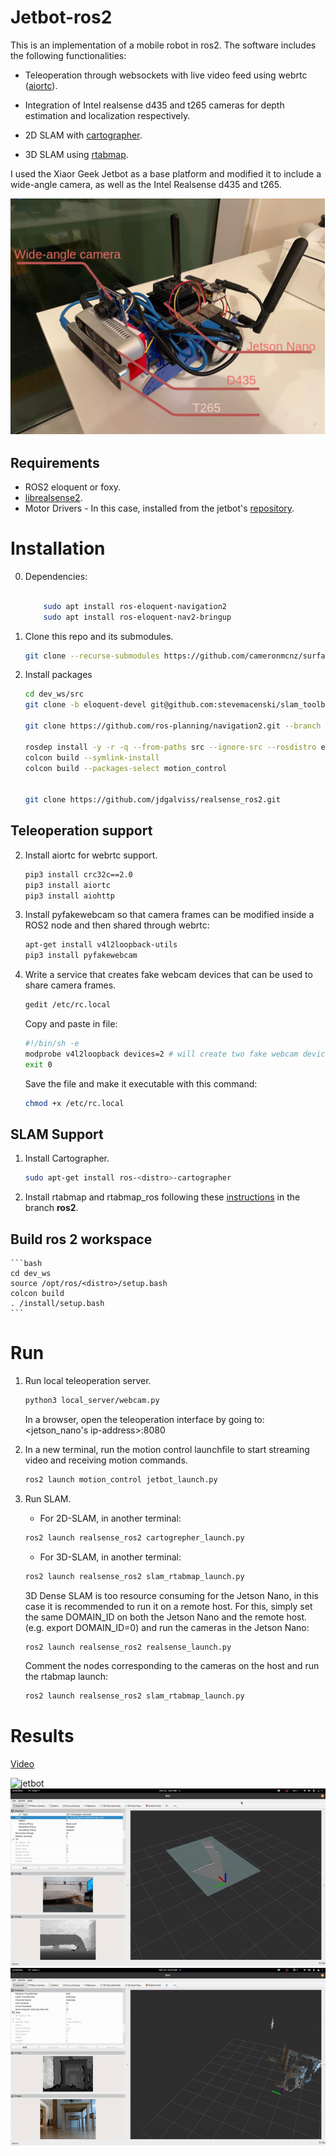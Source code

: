 # Jetbot-ros2
[image1]: imgs/jetbot.png "jetbot"
[image2]: imgs/cartographer.gif "2D"
[image3]: imgs/rtabmap.gif "rtabmap"
[image4]: imgs/jetbot.gif "jetbot_gif"


This is an implementation of a mobile robot in ros2. The software includes the following functionalities:

* Teleoperation through websockets with live video feed using webrtc ([aiortc](https://github.com/aiortc/aiortc)).

* Integration of Intel realsense d435 and t265 cameras for depth estimation and localization respectively.

* 2D SLAM with [cartographer](https://github.com/ros2-gbp/cartographer-release).

* 3D SLAM using [rtabmap](https://github.com/introlab/rtabmap).

I used the Xiaor Geek Jetbot as a base platform and modified it to include a wide-angle camera, as well as the Intel Realsense d435 and t265.

![rs-viewer][image1]

## Requirements
* ROS2 eloquent or foxy.
* [librealsense2](https://github.com/IntelRealSense/librealsense/blob/master/doc/distribution_linux.md).
* Motor Drivers - In this case, installed from the jetbot's [repository](https://github.com/NVIDIA-AI-IOT/jetbot/).

# Installation
0. Dependencies:
    ```bash

        sudo apt install ros-eloquent-navigation2
        sudo apt install ros-eloquent-nav2-bringup

    ```
1. Clone this repo and its submodules.
    ```bash
    git clone --recurse-submodules https://github.com/cameronmcnz/surface.git 
    ```
2. Install packages
    ```bash
    cd dev_ws/src
    git clone -b eloquent-devel git@github.com:stevemacenski/slam_toolbox.git 

    git clone https://github.com/ros-planning/navigation2.git --branch eloquent-devell

    rosdep install -y -r -q --from-paths src --ignore-src --rosdistro eloquent
    colcon build --symlink-install
    colcon build --packages-select motion_control


    git clone https://github.com/jdgalviss/realsense_ros2.git
    ```
## Teleoperation support
2. Install aiortc for webrtc support.
    ```bash
    pip3 install crc32c==2.0
    pip3 install aiortc
    pip3 install aiohttp
    ```

3. Install pyfakewebcam so that camera frames can be modified inside a ROS2 node and then shared through webrtc:
    ```bash
    apt-get install v4l2loopback-utils
    pip3 install pyfakewebcam
    ```

4. Write a service that creates fake webcam devices that can be used to share camera frames.
    ```bash
    gedit /etc/rc.local
    ```
    Copy and paste in file:
    ```bash
    #!/bin/sh -e
    modprobe v4l2loopback devices=2 # will create two fake webcam devices
    exit 0
    ```
    Save the file and make it executable with this command:
    ```bash
    chmod +x /etc/rc.local
    ```
## SLAM Support
1. Install Cartographer.
    ```bash
    sudo apt-get install ros-<distro>-cartographer
    ```

2. Install rtabmap and rtabmap_ros following these [instructions](https://github.com/introlab/rtabmap_ros/tree/ros2#rtabmap_ros) in the branch **ros2**.

## Build ros 2 workspace
    ```bash
    cd dev_ws
    source /opt/ros/<distro>/setup.bash
    colcon build
    . /install/setup.bash
    ```


# Run
1. Run local teleoperation server.
    ```bash
    python3 local_server/webcam.py
    ```
    In a browser, open the teleoperation interface by going to: <jetson_nano's ip-address>:8080

2. In a new terminal, run the motion control launchfile to start streaming video and receiving motion commands.
    ```bash
    ros2 launch motion_control jetbot_launch.py
    ```
3. Run SLAM.
    * For 2D-SLAM, in another terminal:
    ```bash
    ros2 launch realsense_ros2 cartogrepher_launch.py
    ```
    * For 3D-SLAM, in another terminal:
    ```bash
    ros2 launch realsense_ros2 slam_rtabmap_launch.py
    ```
    3D Dense SLAM is too resource consuming for the Jetson Nano, in this case it is recommended to run it on a remote host. For this, simply set the same DOMAIN_ID on both the Jetson Nano and the remote host. (e.g. export DOMAIN_ID=0) and run the cameras in the Jetson Nano:
    ```bash
    ros2 launch realsense_ros2 realsense_launch.py
    ```
    Comment the nodes corresponding to the cameras on the host and run the rtabmap launch:
    ```bash
    ros2 launch realsense_ros2 slam_rtabmap_launch.py
    ```

# Results
[Video](https://youtu.be/T4csWliWSWs)

![jetbot][image4]
![cartographer][image2]
![rtabmap][image3]


<!-- sudo apt-key adv --keyserver keyserver.ubuntu.com --recv-key F6E65AC044F831AC80A06380C8B3A55A6F3EFCDE || sudo apt-key adv --keyserver hkp://keyserver.ubuntu.com:80 --recv-key F6E65AC044F831AC80A06380C8B3A55A6F3EFCDE -->


